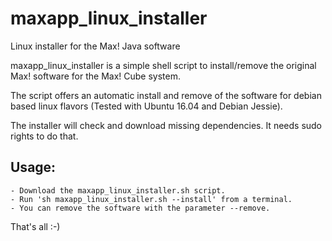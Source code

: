 # maxapp_linux_installer
Linux installer for the Max! Java software

maxapp_linux_installer is a simple shell script to install/remove the original
Max! software for the Max! Cube system.

The script offers an automatic install and remove of the software for debian based
linux flavors (Tested with Ubuntu 16.04 and Debian Jessie).

The installer will check and download missing dependencies. It needs sudo rights to
do that.

## Usage:

	- Download the maxapp_linux_installer.sh script.
	- Run 'sh maxapp_linux_installer.sh --install' from a terminal.
	- You can remove the software with the parameter --remove.

That's all :-)
